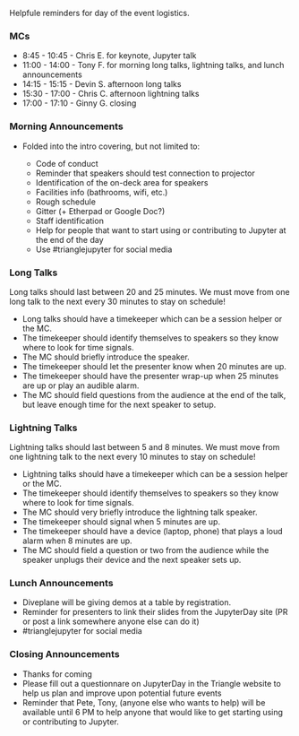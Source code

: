 Helpfule reminders for day of the event logistics.

### MCs

* 8:45 - 10:45 - Chris E. for keynote, Jupyter talk
* 11:00 - 14:00 - Tony F. for morning long talks, lightning talks, and lunch announcements
* 14:15 - 15:15 - Devin S. afternoon long talks
* 15:30 - 17:00 - Chris C. afternoon lightning talks
* 17:00 - 17:10 - Ginny G. closing

### Morning Announcements

* Folded into the intro covering, but not limited to:

  * Code of conduct
  * Reminder that speakers should test connection to projector
  * Identification of the on-deck area for speakers
  * Facilities info (bathrooms, wifi, etc.)
  * Rough schedule
  * Gitter (+ Etherpad or Google Doc?)
  * Staff identification
  * Help for people that want to start using or contributing to Jupyter at the end of the day
  * Use #trianglejupyter for social media

### Long Talks

Long talks should last between 20 and 25 minutes. We must move from one long talk to the next every 30 minutes to stay on schedule!

* Long talks should have a timekeeper which can be a session helper or the MC.
* The timekeeper should identify themselves to speakers so they know where to look for time signals.
* The MC should briefly introduce the speaker.
* The timekeeper should let the presenter know when 20 minutes are up.
* The timekeeper should have the presenter wrap-up when 25 minutes are up or play an audible alarm.
* The MC should field questions from the audience at the end of the talk, but leave enough time for the next speaker to setup.

### Lightning Talks

Lightning talks should last between 5 and 8 minutes. We must move from one lightning talk to the next every 10 minutes to stay on schedule!

* Lightning talks should have a timekeeper which can be a session helper or the MC.
* The timekeeper should identify themselves to speakers so they know where to look for time signals.
* The MC should very briefly introduce the lightning talk speaker.
* The timekeeper should signal when 5 minutes are up.
* The timekeeper should have a device (laptop, phone) that plays a loud alarm when 8 minutes are up.
* The MC should field a question or two from the audience while the speaker unplugs their device and the next speaker sets up.

### Lunch Announcements

* Diveplane will be giving demos at a table by registration.
* Reminder for presenters to link their slides from the JupyterDay site (PR or post a link somewhere anyone else can do it)
* #trianglejupyter for social media

### Closing Announcements

* Thanks for coming
* Please fill out a questionnare on JupyterDay in the Triangle website to help us plan and improve upon potential future events
* Reminder that Pete, Tony, (anyone else who wants to help) will be available until 6 PM to help anyone that would like to get starting using or contributing to Jupyter.
